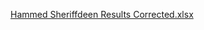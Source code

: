 [Hammed Sheriffdeen Results Corrected.xlsx](https://github.com/user-attachments/files/18289571/Hammed.Sheriffdeen.Results.Corrected.xlsx)
